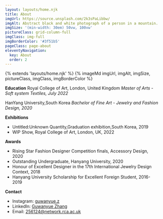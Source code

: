 ```yaml
---
layout: layouts/home.njk
title: About
imgUrl: https://source.unsplash.com/2k3sPaLibbw/
imgAlt: Abstract black and white photograph of a person in a mountain.
imgSize: '(min-width: 30em) 50vw, 100vw'
pictureClass: grid-column-full
imgClass: img-full
imgBorderColor: '#3f51b5'
pageClass: page-about
eleventyNavigation:
  key: About
  order: 2
---
```

{% extends 'layouts/home.njk' %}
{% imageMd imgUrl, imgAlt, imgSize, pictureClass, imgClass, imgBorderColor %}

**Education**
Royal College of Art, London, United Kingdom
*Master of Arts - Soft system Textiles, July 2022*

HanYang University,South Korea
*Bachelor of Fine Art - Jewelry and Fashion Design, 2020*

**Exhibitions**
- Untitled:Unknown Quantity,Graduation exhibition,South Korea, 2019
- WIP Show, Royal College of Art, London, UK, 2022

**Awards**
- Rising Star Fashion Designer Competition finals, Accessory Design, 2020
- Outstanding Undergraduate, Hanyang University, 2020
- Honour of Excellent Designer in the 17th International Jewelry Design Context, 2018
- Hanyang University Scholarship for Excellent Foreign Student, 2016-2019

**Contact**
- Instagram: [guwanyue.z](https://www.instagram.com/guwanyue.z/)
- LinkedIn: [Guwanyue Zhang](https://www.linkedin.com/in/guwanyue-zhang-0b840022b/)
- Email: 256124@network.rca.ac.uk
